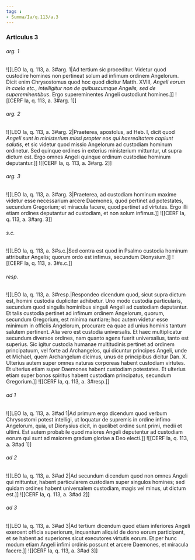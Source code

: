 ```yaml
---
tags : 
- Summa/Ia/q.113/a.3
---
```


### Articulus 3

###### arg. 1
![[LEO Ia, q. 113, a. 3#arg. 1|Ad tertium sic proceditur. Videtur quod custodire homines non pertineat solum ad infimum ordinem Angelorum. Dicit enim Chrysostomus quod hoc quod dicitur Matth. XVIII, *Angeli eorum in caelo etc., intelligitur non de quibuscumque Angelis, sed de supereminentibus*. Ergo supereminentes Angeli custodiunt homines.]]
![[CERF Ia, q. 113, a. 3#arg. 1]]

###### arg. 2
![[LEO Ia, q. 113, a. 3#arg. 2|Praeterea, apostolus, ad Heb. I, dicit quod *Angeli sunt in ministerium missi propter eos qui haereditatem capiunt salutis*, et sic videtur quod missio Angelorum ad custodiam hominum ordinetur. Sed quinque ordines in exterius ministerium mittuntur, ut supra dictum est. Ergo omnes Angeli quinque ordinum custodiae hominum deputantur.]]
![[CERF Ia, q. 113, a. 3#arg. 2]]

###### arg. 3
![[LEO Ia, q. 113, a. 3#arg. 3|Praeterea, ad custodiam hominum maxime videtur esse necessarium arcere Daemones, quod pertinet ad potestates, secundum Gregorium; et miracula facere, quod pertinet ad virtutes. Ergo illi etiam ordines deputantur ad custodiam, et non solum infimus.]]
![[CERF Ia, q. 113, a. 3#arg. 3]]

###### s.c.
![[LEO Ia, q. 113, a. 3#s.c.|Sed contra est quod in Psalmo custodia hominum attribuitur Angelis; quorum ordo est infimus, secundum Dionysium.]]
![[CERF Ia, q. 113, a. 3#s.c.]]

###### resp.
![[LEO Ia, q. 113, a. 3#resp.|Respondeo dicendum quod, sicut supra dictum est, homini custodia dupliciter adhibetur. Uno modo custodia particularis, secundum quod singulis hominibus singuli Angeli ad custodiam deputantur. Et talis custodia pertinet ad infimum ordinem Angelorum, quorum, secundum Gregorium, est minima nuntiare; hoc autem videtur esse minimum in officiis Angelorum, procurare ea quae ad unius hominis tantum salutem pertinent. Alia vero est custodia universalis. Et haec multiplicatur secundum diversos ordines, nam quanto agens fuerit universalius, tanto est superius. Sic igitur custodia humanae multitudinis pertinet ad ordinem principatuum, vel forte ad Archangelos, qui dicuntur principes Angeli, unde et Michael, quem Archangelum dicimus, unus de principibus dicitur Dan. X. Ulterius autem super omnes naturas corporeas habent custodiam virtutes. Et ulterius etiam super Daemones habent custodiam potestates. Et ulterius etiam super bonos spiritus habent custodiam principatus, secundum Gregorium.]]
![[CERF Ia, q. 113, a. 3#resp.]]

###### ad 1
![[LEO Ia, q. 113, a. 3#ad 1|Ad primum ergo dicendum quod verbum Chrysostomi potest intelligi, ut loquatur de supremis in ordine infimo Angelorum, quia, ut Dionysius dicit, in quolibet ordine sunt primi, medii et ultimi. Est autem probabile quod maiores Angeli deputentur ad custodiam eorum qui sunt ad maiorem gradum gloriae a Deo electi.]]
![[CERF Ia, q. 113, a. 3#ad 1]]

###### ad 2
![[LEO Ia, q. 113, a. 3#ad 2|Ad secundum dicendum quod non omnes Angeli qui mittuntur, habent particularem custodiam super singulos homines; sed quidam ordines habent universalem custodiam, magis vel minus, ut dictum est.]]
![[CERF Ia, q. 113, a. 3#ad 2]]

###### ad 3
![[LEO Ia, q. 113, a. 3#ad 3|Ad tertium dicendum quod etiam inferiores Angeli exercent officia superiorum, inquantum aliquid de dono eorum participant, et se habent ad superiores sicut executores virtutis eorum. Et per hunc modum etiam Angeli infimi ordinis possunt et arcere Daemones, et miracula facere.]]
![[CERF Ia, q. 113, a. 3#ad 3]]


